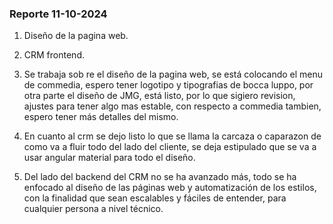 ### Reporte 11-10-2024


1. Diseño de la pagina web.
2. CRM frontend.


1. Se trabaja sob re el diseño de la pagina web, se está colocando el menu de commedia, espero tener logotipo y tipografias de bocca luppo, por otra parte el diseño de JMG, está listo, por lo que sigiero revision, ajustes para tener algo mas estable, con respecto a commedia tambien, espero tener más detalles del mismo.

2. En cuanto al crm se dejo listo lo que se llama la carcaza o caparazon de como va a fluir todo del lado del cliente, se deja estipulado que se va a usar angular material para todo el diseño.

3. Del lado del backend del CRM no se ha avanzado más, todo se ha enfocado al diseño de las páginas web y automatización de los estilos, con la finalidad que sean escalables y fáciles de entender, para cualquier persona a nivel técnico.